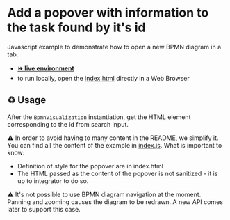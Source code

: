 # Add a popover with information to the task found by it's id

Javascript example to demonstrate how to open a new BPMN diagram in a tab.
- [__⏩ live environment__](https://cdn.statically.io/gh/process-analytics/bpmn-visualization-examples/master/examples/custom-interaction/popover/index.html)
- to run locally, open the [index.html](index.html) directly in a Web Browser

## ♻️ Usage

After the `BpmnVisualization` instantiation, get the HTML element corresponding to the id from search input.

⚠️  In order to avoid having to many content in the README, we simplify it. You can find all the content of the example in [index.js](index.js).
What is important to know:
- Definition of style for the popover are in index.html
- The HTML passed as the content of the popover is not sanitized - it is up to integrator to do so.


⚠️ It's not possible to use BPMN diagram navigation at the moment. \
Panning and zooming causes the diagram to be redrawn.
A new API comes later to support this case.
